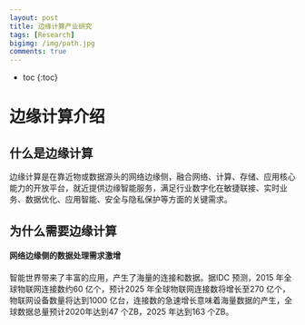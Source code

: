 ```yaml
---
layout: post
title: 边缘计算产业研究
tags: [Research]
bigimg: /img/path.jpg
comments: true
---
```


* toc
{:toc}

# 边缘计算介绍

## 什么是边缘计算

边缘计算是在靠近物或数据源头的网络边缘侧，融合网络、计算、存储、应用核心能力的开放平台，就近提供边缘智能服务，满足行业数字化在敏捷联接、实时业务、数据优化、应用智能、安全与隐私保护等方面的关键需求。

## 为什么需要边缘计算

#### 网络边缘侧的数据处理需求激增

智能世界带来了丰富的应用，产生了海量的连接和数据。据IDC 预测，2015 年全球物联网连接数约60 亿个，预计2025 年全球物联网连接数将增长至270 亿个，物联网设备数量将达到1000 亿台，连接数的急速增长意味着海量数据的产生，全球数据总量预计2020年达到47 个ZB，2025 年达到163 个ZB。